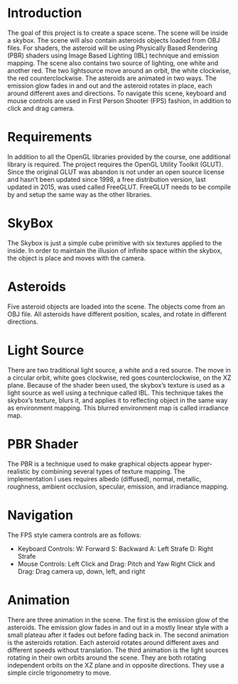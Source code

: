 

# Introduction
The goal of this project is to create a space scene. The scene will be inside a skybox. The scene will also contain asteroids objects loaded from OBJ files. For shaders, the asteroid will be using Physically Based Rendering (PBR) shaders using Image Based Lighting (IBL) technique and emission mapping. The scene also contains two source of lighting, one white and another red. The two lightsource move around an orbit, the white clockwise, the red counterclockwise. The asteroids are animated in two ways. The emission glow fades in and out and the asteroid rotates in place, each around different axes and directions. To navigate this scene, keyboard and mouse controls are used in First Person Shooter (FPS) fashion, in addition to click and drag camera.

# Requirements
In addition to all the OpenGL libraries provided by the course, one additional library is required. The project requires the OpenGL Utility Toolkit (GLUT). Since the original GLUT was abandon is not under an open source license and hasn’t been updated since 1998, a free distribution version, last updated in 2015, was used called FreeGLUT. FreeGLUT needs to be compile by and setup the same way as the other libraries.

# SkyBox
The Skybox is just a simple cube primitive with six textures applied to the inside. In order to maintain the illusion of infinite space within the skybox, the object is place and moves with the camera.

# Asteroids
Five asteroid objects are loaded into the scene. The objects come from an OBJ file. All asteroids have different position, scales, and rotate in different directions.

# Light Source
There are two traditional light source, a white and a red source. The move in a circular orbit, white goes clockwise, red goes counterclockwise, on the XZ plane. Because of the shader been used, the skybox’s texture is used as a light source as well using a technique called IBL. This technique takes the skybox’s texture, blurs it, and applies it to reflecting object in the same way as environment mapping. This blurred environment map is called irradiance map.

# PBR Shader
The PBR is a technique used to make graphical objects appear hyper-realistic by combining several types of texture mapping. The implementation I uses requires albedo (diffused), normal, metallic, roughness, ambient occlusion, specular, emission, and irradiance mapping.

# Navigation
The FPS style camera controls are as follows:
* Keyboard Controls:
W: Forward
S: Backward
A: Left Strafe
D: Right Strafe
* Mouse Controls:
Left Click and Drag:
Pitch and Yaw
Right Click and Drag:
Drag camera up, down, left, and right

# Animation
There are three animation in the scene. The first is the emission glow of the asteroids. The emission glow fades in and out in a mostly linear style with a small plateau after it fades out before fading back in. 
The second animation is the asteroids rotation. Each asteroid rotates around different axes and different speeds without translation. 
The third animation is the light sources rotating in their own orbits around the scene. They are both rotating independent orbits on the XZ plane and in opposite directions. They use a simple circle trigonometry to move.
